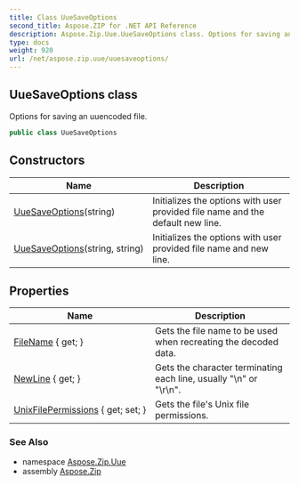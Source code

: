 ```yaml
---
title: Class UueSaveOptions
second_title: Aspose.ZIP for .NET API Reference
description: Aspose.Zip.Uue.UueSaveOptions class. Options for saving an uuencoded file
type: docs
weight: 920
url: /net/aspose.zip.uue/uuesaveoptions/
---
```

## UueSaveOptions class

Options for saving an uuencoded file.

```csharp
public class UueSaveOptions
```

## Constructors

| Name | Description |
| --- | --- |
| [UueSaveOptions](uuesaveoptions/#constructor)(string) | Initializes the options with user provided file name and the default new line. |
| [UueSaveOptions](uuesaveoptions/#constructor_1)(string, string) | Initializes the options with user provided file name and new line. |

## Properties

| Name | Description |
| --- | --- |
| [FileName](../../aspose.zip.uue/uuesaveoptions/filename/) { get; } | Gets the file name to be used when recreating the decoded data. |
| [NewLine](../../aspose.zip.uue/uuesaveoptions/newline/) { get; } | Gets the character terminating each line, usually "\n" or "\r\n". |
| [UnixFilePermissions](../../aspose.zip.uue/uuesaveoptions/unixfilepermissions/) { get; set; } | Gets the file's Unix file permissions. |

### See Also

* namespace [Aspose.Zip.Uue](../../aspose.zip.uue/)
* assembly [Aspose.Zip](../../)


